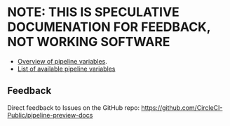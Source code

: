 # NOTE: THIS IS SPECULATIVE DOCUMENATION FOR FEEDBACK, NOT WORKING SOFTWARE


* [Overview of pipeline variables](pipeline_variables_overview.md).
* [List of available pipeline variables](pipeline_variables_reference.md)


## Feedback
Direct feedback to Issues on the GitHub repo: https://github.com/CircleCI-Public/pipeline-preview-docs
